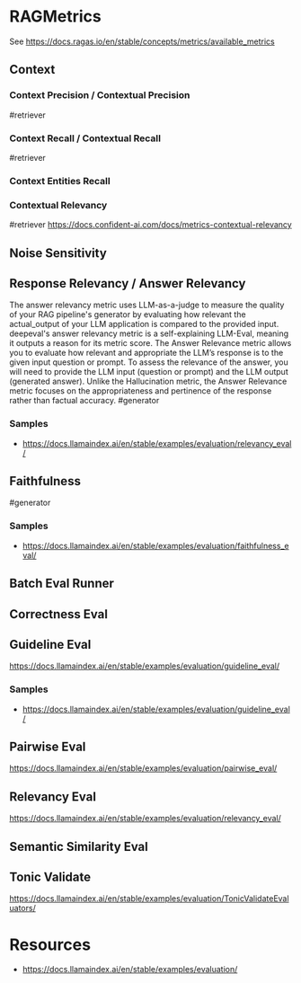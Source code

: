 # RAGMetrics

See https://docs.ragas.io/en/stable/concepts/metrics/available_metrics

## Context

### Context Precision / Contextual Precision
\#retriever

### Context Recall / Contextual Recall
\#retriever

### Context Entities Recall

### Contextual Relevancy
\#retriever
https://docs.confident-ai.com/docs/metrics-contextual-relevancy

## Noise Sensitivity
## Response Relevancy / Answer Relevancy
The answer relevancy metric uses LLM-as-a-judge to measure the quality of your RAG pipeline's generator by evaluating
how relevant the actual_output of your LLM application is compared to the provided input. deepeval's answer relevancy
metric is a self-explaining LLM-Eval, meaning it outputs a reason for its metric score.
The Answer Relevance metric allows you to evaluate how relevant and appropriate the LLM’s response is to the given input
question or prompt. To assess the relevance of the answer, you will need to provide the LLM input (question or prompt)
and the LLM output (generated answer). Unlike the Hallucination metric, the Answer Relevance metric focuses on the
appropriateness and pertinence of the response rather than factual accuracy.
\#generator

### Samples
- https://docs.llamaindex.ai/en/stable/examples/evaluation/relevancy_eval/

## Faithfulness
\#generator

### Samples
- https://docs.llamaindex.ai/en/stable/examples/evaluation/faithfulness_eval/


## Batch Eval Runner

## Correctness Eval

## Guideline Eval
https://docs.llamaindex.ai/en/stable/examples/evaluation/guideline_eval/

### Samples
- https://docs.llamaindex.ai/en/stable/examples/evaluation/guideline_eval/

## Pairwise Eval
https://docs.llamaindex.ai/en/stable/examples/evaluation/pairwise_eval/

## Relevancy Eval
https://docs.llamaindex.ai/en/stable/examples/evaluation/relevancy_eval/

## Semantic Similarity Eval


## Tonic Validate
https://docs.llamaindex.ai/en/stable/examples/evaluation/TonicValidateEvaluators/


# Resources
- https://docs.llamaindex.ai/en/stable/examples/evaluation/